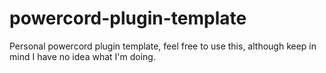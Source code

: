 # powercord-plugin-template
Personal powercord plugin template, feel free to use this, although keep in mind I have no idea what I'm doing.
